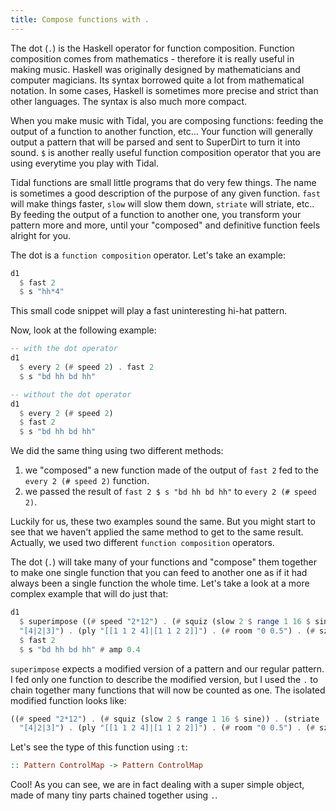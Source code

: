 ```yaml
---
title: Compose functions with .
---
```


The dot (`.`) is the Haskell operator for function composition. Function composition comes from mathematics - therefore it is really useful in making music. Haskell was originally designed by mathematicians and computer magicians. Its syntax borrowed quite a lot from mathematical notation. In some cases, Haskell is sometimes more precise and strict than other languages. The syntax is also much more compact. 

When you make music with Tidal, you are composing functions: feeding the output of a function to another function, etc... Your function will generally output a pattern that will be parsed and sent to SuperDirt to turn it into sound. `$` is another really useful function composition operator that you are using everytime you play with Tidal.

Tidal functions are small little programs that do very few things. The name is sometimes a good description of the purpose of any given function. `fast` will make things faster, `slow` will slow them down, `striate` will striate, etc.. By feeding the output of a function to another one, you transform your pattern more and more, until your "composed" and definitive function feels alright for you.

The dot is a `function composition` operator. Let's take an example:
```haskell
d1
  $ fast 2
  $ s "hh*4"
```
This small code snippet will play a fast uninteresting hi-hat pattern.

Now, look at the following example:
```haskell
-- with the dot operator
d1 
  $ every 2 (# speed 2) . fast 2
  $ s "bd hh bd hh"

-- without the dot operator
d1 
  $ every 2 (# speed 2) 
  $ fast 2
  $ s "bd hh bd hh"
```

We did the same thing using two different methods:
1. we "composed" a new function made of the output of `fast 2` fed to the `every 2 (# speed 2)` function.
2. we passed the result of `fast 2 $ s "bd hh bd hh"` to `every 2 (# speed 2)`.

Luckily for us, these two examples sound the same. But you might start to see that we haven't applied the same method to get to the same result. Actually, we used two different `function composition` operators.

The dot (`.`) will take many of your functions and "compose" them together to make one single function that you can feed to another one as if it had always been a single function the whole time. Let's take a look at a more complex example that will do just that:

```haskell
d1 
  $ superimpose ((# speed "2*12") . (# squiz (slow 2 $ range 1 16 $ sine)) . (striate
  "[4|2|3]") . (ply "[[1 1 2 4]|[1 1 2 2]]") . (# room "0 0.5") . (# sz "0.2 0.4"))
  $ fast 2
  $ s "bd hh bd hh" # amp 0.4

```

`superimpose` expects a modified version of a pattern and our regular pattern. I fed only one function to describe the modified version, but I used the `.` to chain together many functions that will now be counted as one. The isolated modified function looks like:
```haskell
((# speed "2*12") . (# squiz (slow 2 $ range 1 16 $ sine)) . (striate
  "[4|2|3]") . (ply "[[1 1 2 4]|[1 1 2 2]]") . (# room "0 0.5") . (# sz "0.2 0.4"))
```
Let's see the type of this function using `:t`:
```haskell
:: Pattern ControlMap -> Pattern ControlMap
```

Cool! As you can see, we are in fact dealing with a super simple object, made of many tiny parts chained together using `.`.
